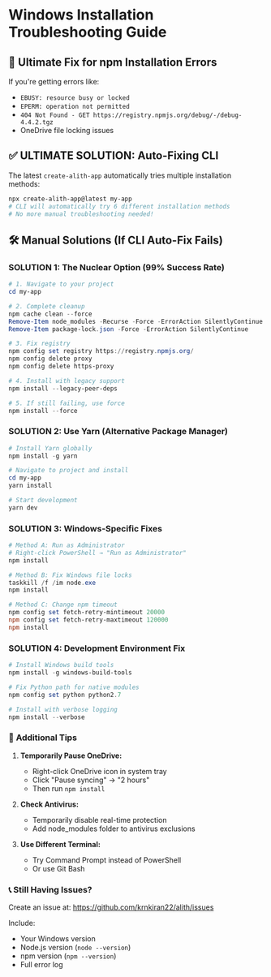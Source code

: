 # Windows Installation Troubleshooting Guide

## 🚨 Ultimate Fix for npm Installation Errors

If you're getting errors like:

- `EBUSY: resource busy or locked`
- `EPERM: operation not permitted`
- `404 Not Found - GET https://registry.npmjs.org/debug/-/debug-4.4.2.tgz`
- OneDrive file locking issues

## ✅ **ULTIMATE SOLUTION: Auto-Fixing CLI**

The latest `create-alith-app` automatically tries multiple installation methods:

```powershell
npx create-alith-app@latest my-app
# CLI will automatically try 6 different installation methods
# No more manual troubleshooting needed!
```

## 🛠️ **Manual Solutions (If CLI Auto-Fix Fails)**

### **SOLUTION 1: The Nuclear Option (99% Success Rate)**

```powershell
# 1. Navigate to your project
cd my-app

# 2. Complete cleanup
npm cache clean --force
Remove-Item node_modules -Recurse -Force -ErrorAction SilentlyContinue
Remove-Item package-lock.json -Force -ErrorAction SilentlyContinue

# 3. Fix registry
npm config set registry https://registry.npmjs.org/
npm config delete proxy
npm config delete https-proxy

# 4. Install with legacy support
npm install --legacy-peer-deps

# 5. If still failing, use force
npm install --force
```

### **SOLUTION 2: Use Yarn (Alternative Package Manager)**

```powershell
# Install Yarn globally
npm install -g yarn

# Navigate to project and install
cd my-app
yarn install

# Start development
yarn dev
```

### **SOLUTION 3: Windows-Specific Fixes**

```powershell
# Method A: Run as Administrator
# Right-click PowerShell → "Run as Administrator"
npm install

# Method B: Fix Windows file locks
taskkill /f /im node.exe
npm install

# Method C: Change npm timeout
npm config set fetch-retry-mintimeout 20000
npm config set fetch-retry-maxtimeout 120000
npm install
```

### **SOLUTION 4: Development Environment Fix**

```powershell
# Install Windows build tools
npm install -g windows-build-tools

# Fix Python path for native modules
npm config set python python2.7

# Install with verbose logging
npm install --verbose
```

### 🔧 **Additional Tips**

1. **Temporarily Pause OneDrive:**

   - Right-click OneDrive icon in system tray
   - Click "Pause syncing" → "2 hours"
   - Then run `npm install`

2. **Check Antivirus:**

   - Temporarily disable real-time protection
   - Add node_modules folder to antivirus exclusions

3. **Use Different Terminal:**
   - Try Command Prompt instead of PowerShell
   - Or use Git Bash

### 📞 **Still Having Issues?**

Create an issue at: https://github.com/krnkiran22/alith/issues

Include:

- Your Windows version
- Node.js version (`node --version`)
- npm version (`npm --version`)
- Full error log
